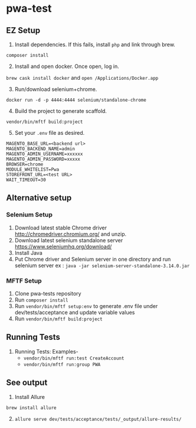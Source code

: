 # pwa-test

## EZ Setup

1. Install dependencies. If this fails, install `php` and link through brew.

`composer install`

2. Install and open docker. Once open, log in.

`brew cask install docker` and `open /Applications/Docker.app`

3. Run/download selenium+chrome. 

`docker run -d -p 4444:4444 selenium/standalone-chrome`

4. Build the project to generate scaffold.

`vendor/bin/mftf build:project`

5. Set your `.env` file as desired.

```
MAGENTO_BASE_URL=<backend url>
MAGENTO_BACKEND_NAME=admin
MAGENTO_ADMIN_USERNAME=xxxxxx
MAGENTO_ADMIN_PASSWORD=xxxxx
BROWSER=chrome
MODULE_WHITELIST=Pwa
STOREFRONT_URL=<test URL>
WAIT_TIMEOUT=30
```

## Alternative setup

### Selenium Setup
1. Download latest stable Chrome driver http://chromedriver.chromium.org/  and unzip.
2. Download latest selenium standalone server https://www.seleniumhq.org/download/
3. Install Java
4. Put Chrome driver and Selenium server in one directory and run selenium server ex : `java -jar selenium-server-standalone-3.14.0.jar`

### MFTF Setup
1. Clone pwa-tests repository
2. Run `composer install`
3. Run `vendor/bin/mftf setup:env` to generate .env file under dev/tests/acceptance and update variable values
4. Run `vendor/bin/mftf build:project`

## Running Tests
1. Running Tests: Examples-
    * `vendor/bin/mftf run:test CreateAccount`
    * `vendor/bin/mftf run:group PWA`

## See output

1. Install Allure

`brew install allure`

2. `allure serve dev/tests/acceptance/tests/_output/allure-results/`

